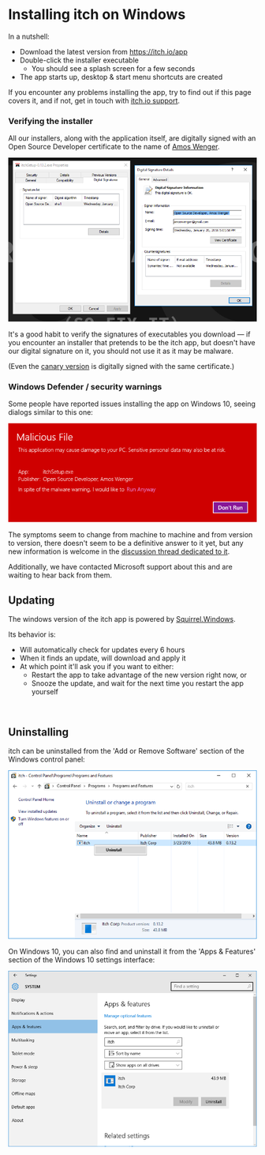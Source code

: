 
# Installing itch on Windows

In a nutshell:

  * Download the latest version from <https://itch.io/app>
  * Double-click the installer executable
    * You should see a splash screen for a few seconds
  * The app starts up, desktop & start menu shortcuts are created

If you encounter any problems installing the app, try to find out if
this page covers it, and if not, get in touch with [itch.io support](https://itch.io/support).

### Verifying the installer

All our installers, along with the application itself, are digitally signed
with an Open Source Developer certificate to the name of [Amos Wenger][].

[Amos Wenger]: https://github.com/fasterthanlime

![Verifying the code signature on Windows 10](windows-code-signature.png)

It's a good habit to verify the signatures of executables you download — if
you encounter an installer that pretends to be the itch app, but doesn't have
our digital signature on it, you should not use it as it may be malware.

(Even the [canary version](../canary.md) is digitally signed with the same certificate.)

### Windows Defender / security warnings

Some people have reported issues installing the app on Windows 10, seeing
dialogs similar to this one:

![](win10-security-warning.png)

The symptoms seem to change from machine to machine and from version to version,
there doesn't seem to be a definitive answer to it yet, but any new information
is welcome in the [discussion thread dedicated to it][issue-214].

[issue-214]: https://github.com/itchio/itch/issues/214

Additionally, we have contacted Microsoft support about this and are waiting to
hear back from them.

## Updating

The windows version of the itch app is powered by [Squirrel.Windows][].

Its behavior is:

  * Will automatically check for updates every 6 hours
  * When it finds an update, will download and apply it
  * At which point it'll ask you if you want to either:
    * Restart the app to take advantage of the new version right now, or
    * Snooze the update, and wait for the next time you restart the app yourself

[Squirrel.Windows]: https://github.com/Squirrel/Squirrel.Windows

![]()

## Uninstalling

itch can be uninstalled from the 'Add or Remove Software' section of the Windows
control panel:

![](windows-uninstall.png)

On Windows 10, you can also find and uninstall it from the 'Apps & Features' section
of the Windows 10 settings interface:

![](win10-uninstall.png)
